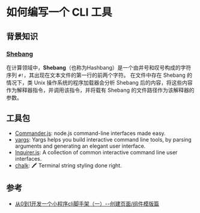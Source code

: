 # 如何编写一个 CLI 工具

## 背景知识

### [Shebang](https://en.wikipedia.org/wiki/Shebang_(Unix))

在计算领域中，**Shebang**（也称为Hashbang）是一个由井号和叹号构成的字符序列 `#!`，其出现在文本文件的第一行的前两个字符。 在文件中存在 Shebang 的情况下，类 Unix 操作系统的程序加载器会分析 Shebang 后的内容，将这些内容作为解释器指令，并调用该指令，并将载有 Shebang 的文件路径作为该解释器的参数。


## 工具包

- [Commander.js]: node.js command-line interfaces made easy.
- [yargs]: Yargs helps you build interactive command line tools, by parsing arguments and generating an elegant user interface.
- [Inquirer.js]: A collection of common interactive command line user interfaces.
- [chalk]: 🖍 Terminal string styling done right.

[Commander.js]: https://github.com/tj/commander.js
[yargs]: https://github.com/yargs/yargs
[Inquirer.js]: https://github.com/SBoudrias/Inquirer.js
[chalk]: https://github.com/chalk/chalk


## 参考

- [从0到1开发一个小程序cli脚手架（一）--创建页面/组件模版篇](https://juejin.cn/post/6844903892170309646#heading-3) 

